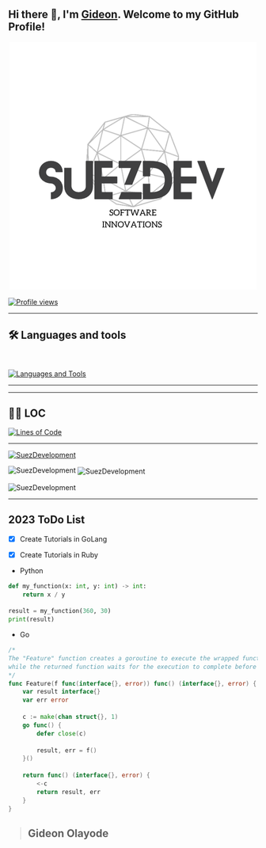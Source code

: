 

## Hi there 👋, I'm [Gideon](https://www.linkedin.com/in/gideonolayode/). Welcome to my GitHub Profile!
<div align="center">
	
![Success Alaska Development](/76E2255F-BB27-43D9-A432-825851F46496.png)

</div>

[![Profile views](https://komarev.com/ghpvc/?username=SuezDevelopment&label=Profile%20views&style=for-the-badge)](https://github.com/SuezDevelopment)

---

## 🛠️ Languages and tools
</br>

[![Languages and Tools](https://skillicons.dev/icons?i=androidstudio,cloud,bash,vscode,docker,git,github,linux,heroku,arduino,redis,mongodb,go,java,html,py,c,ts,js,deno,flutter,fastapi&perline=10)](https://www.linkedin.com/in/gideonolayode/)

---

---

## 👨‍💻 LOC
[![Lines of Code](https://api.githubtrends.io/user/svg/SuezDevelopment/langs?time_range=one_year&include_private=True&loc_metric=changed&theme=dark)](https://www.linkedin.com/in/gideonolayode/)

---


<p align="left"> <a href="https://github.com/ryo-ma/github-profile-trophy"><img src="https://github-profile-trophy.vercel.app/?username=SuezDevelopment&theme=dark#gh-dark-mode-only" alt="SuezDevelopment" /></a> </p>

<p><img align="left" src="https://github-readme-stats.vercel.app/api/top-langs?username=SuezDevelopment&show_icons=true&locale=en&layout=compact&theme=dark#gh-dark-mode-only" alt="SuezDevelopment" /></p>

<p>&nbsp;<img align="center" src="https://github-readme-stats.vercel.app/api?username=SuezDevelopment&hide=contribs,prs&count_private=true&show_icons=true&locale=en&theme=dark#gh-dark-mode-only&hide=contribs,prs" alt="SuezDevelopment" /></p>

<p><img align="center" src="https://github-readme-streak-stats.herokuapp.com/?user=SuezDevelopment&theme=dark#gh-dark-mode-only" alt="SuezDevelopment" /></p>

********
## 2023 ToDo List 
- [x] Create Tutorials in GoLang
- [x] Create Tutorials in Ruby


- Python
```python
def my_function(x: int, y: int) -> int:
    return x / y

result = my_function(360, 30)
print(result) 

```

- Go
```go
/*
The "Feature" function creates a goroutine to execute the wrapped function asynchronously, 
while the returned function waits for the execution to complete before returning the result.
*/
func Feature(f func(interface{}, error)) func() (interface{}, error) {
	var result interface{}
	var err error

	c := make(chan struct{}, 1)
	go func() {
		defer close(c)

		result, err = f()
	}()

	return func() (interface{}, error) {
		<-c
		return result, err
	}
}

```


>## Gideon Olayode
